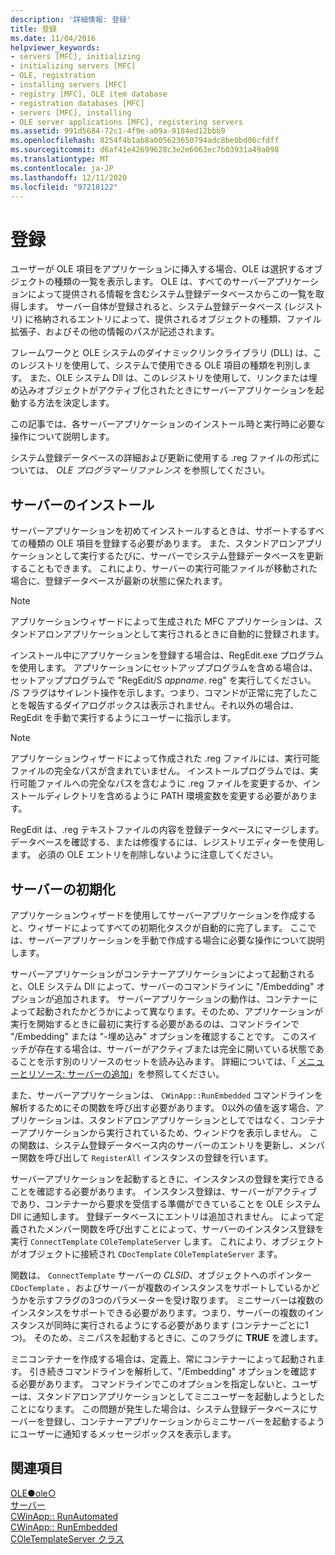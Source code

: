 ```yaml
---
description: '詳細情報: 登録'
title: 登録
ms.date: 11/04/2016
helpviewer_keywords:
- servers [MFC], initializing
- initializing servers [MFC]
- OLE, registration
- installing servers [MFC]
- registry [MFC], OLE item database
- registration databases [MFC]
- servers [MFC], installing
- OLE server applications [MFC], registering servers
ms.assetid: 991d5684-72c1-4f9e-a09a-9184ed12bbb9
ms.openlocfilehash: 8254f4b1ab8a005623650794adc8be0bd06cfdff
ms.sourcegitcommit: d6af41e42699628c3e2e6063ec7b03931a49a098
ms.translationtype: MT
ms.contentlocale: ja-JP
ms.lasthandoff: 12/11/2020
ms.locfileid: "97218122"
---
```

# <a name="registration"></a>登録

ユーザーが OLE 項目をアプリケーションに挿入する場合、OLE は選択するオブジェクトの種類の一覧を表示します。 OLE は、すべてのサーバーアプリケーションによって提供される情報を含むシステム登録データベースからこの一覧を取得します。 サーバー自体が登録されると、システム登録データベース (レジストリ) に格納されるエントリによって、提供されるオブジェクトの種類、ファイル拡張子、およびその他の情報のパスが記述されます。

フレームワークと OLE システムのダイナミックリンクライブラリ (DLL) は、このレジストリを使用して、システムで使用できる OLE 項目の種類を判別します。 また、OLE システム Dll は、このレジストリを使用して、リンクまたは埋め込みオブジェクトがアクティブ化されたときにサーバーアプリケーションを起動する方法を決定します。

この記事では、各サーバーアプリケーションのインストール時と実行時に必要な操作について説明します。

システム登録データベースの詳細および更新に使用する .reg ファイルの形式については、 *OLE プログラマーリファレンス* を参照してください。

## <a name="server-installation"></a><a name="_core_server_installation"></a> サーバーのインストール

サーバーアプリケーションを初めてインストールするときは、サポートするすべての種類の OLE 項目を登録する必要があります。 また、スタンドアロンアプリケーションとして実行するたびに、サーバーでシステム登録データベースを更新することもできます。 これにより、サーバーの実行可能ファイルが移動された場合に、登録データベースが最新の状態に保たれます。

> [!NOTE]
> アプリケーションウィザードによって生成された MFC アプリケーションは、スタンドアロンアプリケーションとして実行されるときに自動的に登録されます。

インストール中にアプリケーションを登録する場合は、RegEdit.exe プログラムを使用します。 アプリケーションにセットアッププログラムを含める場合は、セットアッププログラムで "RegEdit/S *appname*. reg" を実行してください。 /S フラグはサイレント操作を示します。つまり、コマンドが正常に完了したことを報告するダイアログボックスは表示されません。それ以外の場合は、RegEdit を手動で実行するようにユーザーに指示します。

> [!NOTE]
> アプリケーションウィザードによって作成された .reg ファイルには、実行可能ファイルの完全なパスが含まれていません。 インストールプログラムでは、実行可能ファイルへの完全なパスを含むように .reg ファイルを変更するか、インストールディレクトリを含めるように PATH 環境変数を変更する必要があります。

RegEdit は、.reg テキストファイルの内容を登録データベースにマージします。 データベースを確認する、または修復するには、レジストリエディターを使用します。 必須の OLE エントリを削除しないように注意してください。

## <a name="server-initialization"></a><a name="_core_server_initialization"></a> サーバーの初期化

アプリケーションウィザードを使用してサーバーアプリケーションを作成すると、ウィザードによってすべての初期化タスクが自動的に完了します。 ここでは、サーバーアプリケーションを手動で作成する場合に必要な操作について説明します。

サーバーアプリケーションがコンテナーアプリケーションによって起動されると、OLE システム Dll によって、サーバーのコマンドラインに "/Embedding" オプションが追加されます。 サーバーアプリケーションの動作は、コンテナーによって起動されたかどうかによって異なります。そのため、アプリケーションが実行を開始するときに最初に実行する必要があるのは、コマンドラインで "/Embedding" または "-埋め込み" オプションを確認することです。 このスイッチが存在する場合は、サーバーがアクティブまたは完全に開いている状態であることを示す別のリソースのセットを読み込みます。 詳細については、「 [メニューとリソース: サーバーの追加](../mfc/menus-and-resources-server-additions.md)」を参照してください。

また、サーバーアプリケーションは、 `CWinApp::RunEmbedded` コマンドラインを解析するためにその関数を呼び出す必要があります。 0以外の値を返す場合、アプリケーションは、スタンドアロンアプリケーションとしてではなく、コンテナーアプリケーションから実行されているため、ウィンドウを表示しません。 この関数は、システム登録データベース内のサーバーのエントリを更新し、メンバー関数を呼び出して `RegisterAll` インスタンスの登録を行います。

サーバーアプリケーションを起動するときに、インスタンスの登録を実行できることを確認する必要があります。 インスタンス登録は、サーバーがアクティブであり、コンテナーから要求を受信する準備ができていることを OLE システム Dll に通知します。 登録データベースにエントリは追加されません。 によって定義されたメンバー関数を呼び出すことによって、サーバーのインスタンス登録を実行 `ConnectTemplate` `COleTemplateServer` します。 これにより、オブジェクトがオブジェクトに接続され `CDocTemplate` `COleTemplateServer` ます。

関数は、 `ConnectTemplate` サーバーの *CLSID*、オブジェクトへのポインター `CDocTemplate` 、およびサーバーが複数のインスタンスをサポートしているかどうかを示すフラグの3つのパラメーターを受け取ります。 ミニサーバーは複数のインスタンスをサポートできる必要があります。つまり、サーバーの複数のインスタンスが同時に実行されるようにする必要があります (コンテナーごとに1つ)。 そのため、ミニパスを起動するときに、このフラグに **TRUE** を渡します。

ミニコンテナーを作成する場合は、定義上、常にコンテナーによって起動されます。 引き続きコマンドラインを解析して、"/Embedding" オプションを確認する必要があります。 コマンドラインでこのオプションを指定しないと、ユーザーは、スタンドアロンアプリケーションとしてミニユーザーを起動しようとしたことになります。 この問題が発生した場合は、システム登録データベースにサーバーを登録し、コンテナーアプリケーションからミニサーバーを起動するようにユーザーに通知するメッセージボックスを表示します。

## <a name="see-also"></a>関連項目

[OLE●ole○](../mfc/ole-in-mfc.md)<br/>
[サーバー](../mfc/servers.md)<br/>
[CWinApp:: RunAutomated](../mfc/reference/cwinapp-class.md#runautomated)<br/>
[CWinApp:: RunEmbedded](../mfc/reference/cwinapp-class.md#runembedded)<br/>
[COleTemplateServer クラス](../mfc/reference/coletemplateserver-class.md)
